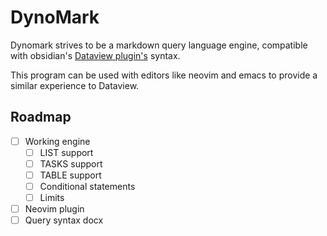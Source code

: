# DynoMark

Dynomark strives to be a markdown query language engine, compatible with obsidian's
[Dataview plugin's](https://github.com/blacksmithgu/obsidian-dataview) syntax.

This program can be used with editors like neovim and emacs to provide a similar
experience to Dataview.

## Roadmap

- [ ] Working engine
    - [ ] LIST support
    - [ ] TASKS support
    - [ ] TABLE support
    - [ ] Conditional statements
    - [ ] Limits
- [ ] Neovim plugin
- [ ] Query syntax docx
